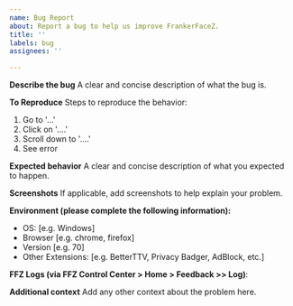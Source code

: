 ```yaml
---
name: Bug Report
about: Report a bug to help us improve FrankerFaceZ.
title: ''
labels: bug
assignees: ''

---
```


**Describe the bug**
A clear and concise description of what the bug is.

**To Reproduce**
Steps to reproduce the behavior:
1. Go to '...'
2. Click on '....'
3. Scroll down to '....'
4. See error

**Expected behavior**
A clear and concise description of what you expected to happen.

**Screenshots**
If applicable, add screenshots to help explain your problem.

**Environment (please complete the following information):**
 - OS: [e.g. Windows]
 - Browser [e.g. chrome, firefox]
 - Version [e.g. 70]
 - Other Extensions: [e.g. BetterTTV, Privacy Badger, AdBlock, etc.]

**FFZ Logs (via FFZ Control Center > Home > Feedback >> Log)**:

**Additional context**
Add any other context about the problem here.
